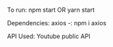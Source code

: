 To run:
  npm start OR yarn start
 
Dependencies:
  axios -: npm i axios

API Used:
  Youtube public API
